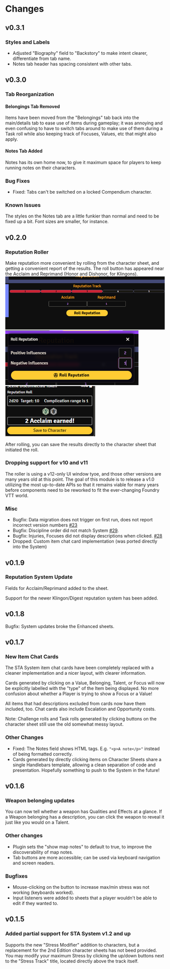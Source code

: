 # Changes

## v0.3.1

### Styles and Labels
- Adjusted "Biography" field to "Backstory" to make intent clearer,
  differentiate from tab name.
- Notes tab header has spacing consistent with other tabs.

## v0.3.0
### Tab Reorganization
#### Belongings Tab Removed
Items have been moved from the "Belongings" tab back into the main/details tab
to ease use of items during gameplay; it was annoying and even confusing to
have to switch tabs around to make use of them during a Task roll while also
keeping track of Focuses, Values, etc that might also apply.

#### Notes Tab Added
Notes has its own home now, to give it maximum space for players to keep
running notes on their characters.

### Bug Fixes
- Fixed: Tabs can't be switched on a locked Compendium character.

### Known Issues
The styles on the Notes tab are a little funkier than normal and need to
be fixed up a bit.  Font sizes are smaller, for instance.

## v0.2.0
### Reputation Roller
Make reputation more convenient by rolling from the character sheet, and
getting a convenient report of the results.  The roll button has appeared
near the Acclaim and Reprimand (Honor and Dishonor, for Klingons).
![reputation-tab-roller.png](docs%2Freputation-tab-roller.png)
![rep-roller-dialog.png](docs%2Frep-roller-dialog.png)
![rep-roll.png](docs%2Frep-roll.png)

After rolling, you can save the results directly to the character sheet that
initiated the roll.

### Dropping support for v10 and v11
The roller is using a v12-only UI window tyoe, and those other versions are
many years old at this point.  The goal of this module is to release a v1.0
utilizing the most up-to-date APIs so that it remains viable for many years
before components need to be reworked to fit the ever-changing Foundry VTT
world.

### Misc
- Bugfix: Data migration does not trigger on first run, does not report incorrect version numbers [#23](https://github.com/WesWedding/sta-enhanced/issues/23)
- Bugfix: Discipline order did not match System [#29](https://github.com/WesWedding/sta-enhanced/issues/29).
- Bugfix: Injuries, Focuses did not display descriptions when clicked. [#28](https://github.com/WesWedding/sta-enhanced/issues/28)
- Dropped: Custom item chat card implementation (was ported directly into the System)

## v0.1.9
### Reputation System Update
Fields for Acclaim/Reprimand added to the sheet.

Support for the newer Klingon/Digest reputation system has been added.

## v0.1.8
Bugfix: System updates broke the Enhanced sheets.

## v0.1.7
### New Item Chat Cards
The STA System item chat cards have been completely replaced with a cleaner
implementation and a nicer layout, with clearer information.

Cards generated by clicking on a Value, Belonging, Talent, or Focus will now
be explicitly labelled with the "type" of the Item being displayed.  No more
confusion about whether a Player is trying to show a Focus or a Value!

All items that had descriptions excluded from cards now have them included,
too.  Chat cards also include Escalation and Opportunity costs.

Note: Challenge rolls and Task rolls generated by clicking buttons on the
character sheet still use the old somewhat messy layout.

### Other Changes
* Fixed: The Notes field shows HTML tags.  E.g. `"<p>A note</p>"` instead
  of being formatted correctly.
* Cards generated by directly clicking items on Character Sheets share a
  single Handlebars template, allowing a clean separation of code and
  presentation.  Hopefully something to push to the System in the future!

## v0.1.6
### Weapon belonging updates
You can now tell whether a weapon has Qualities and Effects at a glance.  If a
Weapon belonging has a description, you can click the weapon to reveal it just
like you would on a Talent.

### Other changes
* Plugin sets the "show map notes" to default to true, to improve the discoverability of map notes.
* Tab buttons are more accessible; can be used via keyboard navigation and screen readers.

### Bugfixes
* Mouse-clicking on the button to increase max/min stress was not working (keyboards worked).
* Input listeners were added to sheets that a player wouldn't be able to edit if they wanted to.

## v0.1.5
### Added partial support for STA System v1.2 and up

Supports the new "Stress Modifier" addition to characters, but a replacement
for the 2nd Edition character sheets has not beed provided.  You may modify
your maximum Stress by clicking the up/down buttons next to the "Stress Track"
title, located directly above the track itself.
